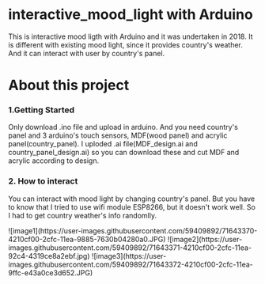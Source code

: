 # interactive_mood_light with Arduino
This is interactive mood ligth with Arduino and it was undertaken in 2018. It is different with existing mood light, since it provides country's weather. And it can interact with user by country's panel. 

# About this project
### 1.Getting Started
Only download .ino file and upload in arduino. And you need country's panel and 3 arduino's touch sensors, MDF(wood panel) and acrylic panel(country_panel). I uploded .ai file(MDF_design.ai and country_panel_design.ai) so you can download these and cut MDF and acrylic according to design.

### 2. How to interact
You can interact with mood light by changing country's panel. But you have to know that I tried to use wifi module ESP8266, but it doesn't work well. So I had to get country weather's info randomlly.

<div>
![image1](https://user-images.githubusercontent.com/59409892/71643370-4210cf00-2cfc-11ea-9885-7630b04280a0.JPG)
![image2](https://user-images.githubusercontent.com/59409892/71643371-4210cf00-2cfc-11ea-92c4-4319ce8a2ebf.jpg)
![image3](https://user-images.githubusercontent.com/59409892/71643372-4210cf00-2cfc-11ea-9ffc-e43a0ce3d652.JPG)
</div>
